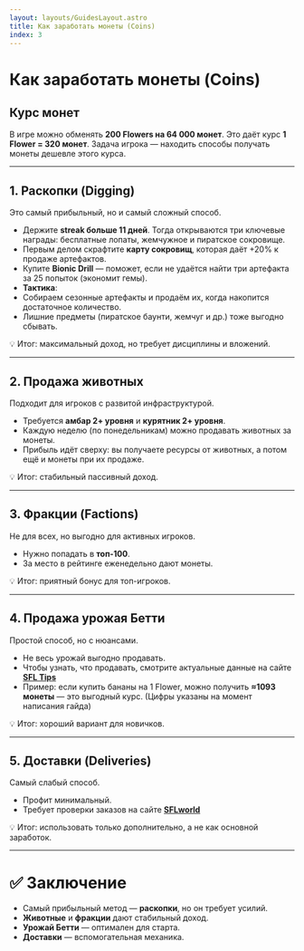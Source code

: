 ```yaml
---
layout: layouts/GuidesLayout.astro
title: Как заработать монеты (Coins)
index: 3
---
```


# Как заработать монеты (Coins)

##  Курс монет
В игре можно обменять **200 Flowers на 64 000 монет**. Это даёт курс **1 Flower = 320 монет**. Задача игрока — находить способы получать монеты дешевле этого курса.

---

##  1. Раскопки (Digging)
Это самый прибыльный, но и самый сложный способ.

-  Держите **streak больше 11 дней**. Тогда открываются три ключевые награды: бесплатные лопаты, жемчужное и пиратское сокровище.
-  Первым делом скрафтите **карту сокровищ**, которая даёт +20% к продаже артефактов.
-  Купите **Bionic Drill** — поможет, если не удаётся найти три артефакта за 25 попыток (экономит гемы).
-  **Тактика**:
  - Собираем сезонные артефакты и продаём их, когда накопится достаточное количество.
  - Лишние предметы (пиратское баунти, жемчуг и др.) тоже выгодно сбывать.

💡 Итог: максимальный доход, но требует дисциплины и вложений.

---

##  2. Продажа животных
Подходит для игроков с развитой инфраструктурой.

- Требуется **амбар 2+ уровня** и **курятник 2+ уровня**.
- Каждую неделю (по понедельникам) можно продавать животных за монеты.
- Прибыль идёт сверху: вы получаете ресурсы от животных, а потом ещё и монеты при их продаже.

💡 Итог: стабильный пассивный доход.

---

##  3. Фракции (Factions)
Не для всех, но выгодно для активных игроков.

- Нужно попадать в **топ-100**.
- За место в рейтинге еженедельно дают монеты.

💡 Итог: приятный бонус для топ-игроков.

---

##  4. Продажа урожая Бетти 
Простой способ, но с нюансами.

- Не весь урожай выгодно продавать.
- Чтобы узнать, что продавать, смотрите актуальные данные на сайте [**SFL Tips**](https://www.sfltips.xyz/)
- Пример: если купить бананы на 1 Flower, можно получить **≈1093 монеты** — это выгодный курс. (Цифры указаны на момент написания гайда)

💡 Итог: хороший вариант для новичков.

---

##  5. Доставки (Deliveries)
Самый слабый способ.

- Профит минимальный.
- Требует проверки заказов на сайте [**SFLworld**](https://sfl.world/) 

💡 Итог: использовать только дополнительно, а не как основной заработок.

---

# ✅ Заключение
- Самый прибыльный метод — **раскопки**, но он требует усилий.
- **Животные** и **фракции** дают стабильный доход.
- **Урожай Бетти** — оптимален для старта.
- **Доставки** — вспомогательная механика.



